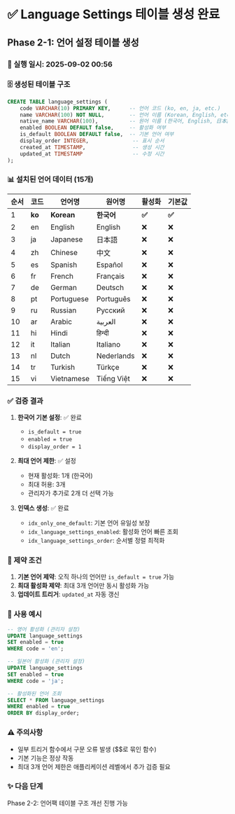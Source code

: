 # ✅ Language Settings 테이블 생성 완료
## Phase 2-1: 언어 설정 테이블 생성

### 📅 실행 일시: 2025-09-02 00:56

### 🗄️ 생성된 테이블 구조

```sql
CREATE TABLE language_settings (
    code VARCHAR(10) PRIMARY KEY,      -- 언어 코드 (ko, en, ja, etc.)
    name VARCHAR(100) NOT NULL,        -- 언어 이름 (Korean, English, etc.)
    native_name VARCHAR(100),          -- 원어 이름 (한국어, English, 日本語, etc.)
    enabled BOOLEAN DEFAULT false,     -- 활성화 여부
    is_default BOOLEAN DEFAULT false,  -- 기본 언어 여부
    display_order INTEGER,              -- 표시 순서
    created_at TIMESTAMP,               -- 생성 시간
    updated_at TIMESTAMP                -- 수정 시간
);
```

### 📊 설치된 언어 데이터 (15개)

| 순서 | 코드 | 언어명 | 원어명 | 활성화 | 기본값 |
|------|------|--------|--------|--------|--------|
| 1 | **ko** | **Korean** | **한국어** | **✅** | **✅** |
| 2 | en | English | English | ❌ | ❌ |
| 3 | ja | Japanese | 日本語 | ❌ | ❌ |
| 4 | zh | Chinese | 中文 | ❌ | ❌ |
| 5 | es | Spanish | Español | ❌ | ❌ |
| 6 | fr | French | Français | ❌ | ❌ |
| 7 | de | German | Deutsch | ❌ | ❌ |
| 8 | pt | Portuguese | Português | ❌ | ❌ |
| 9 | ru | Russian | Русский | ❌ | ❌ |
| 10 | ar | Arabic | العربية | ❌ | ❌ |
| 11 | hi | Hindi | हिन्दी | ❌ | ❌ |
| 12 | it | Italian | Italiano | ❌ | ❌ |
| 13 | nl | Dutch | Nederlands | ❌ | ❌ |
| 14 | tr | Turkish | Türkçe | ❌ | ❌ |
| 15 | vi | Vietnamese | Tiếng Việt | ❌ | ❌ |

### ✅ 검증 결과

1. **한국어 기본 설정**: ✅ 완료
   - `is_default = true`
   - `enabled = true`
   - `display_order = 1`

2. **최대 언어 제한**: ✅ 설정
   - 현재 활성화: 1개 (한국어)
   - 최대 허용: 3개
   - 관리자가 추가로 2개 더 선택 가능

3. **인덱스 생성**: ✅ 완료
   - `idx_only_one_default`: 기본 언어 유일성 보장
   - `idx_language_settings_enabled`: 활성화 언어 빠른 조회
   - `idx_language_settings_order`: 순서별 정렬 최적화

### 🔧 제약 조건

1. **기본 언어 제약**: 오직 하나의 언어만 `is_default = true` 가능
2. **최대 활성화 제약**: 최대 3개 언어만 동시 활성화 가능
3. **업데이트 트리거**: `updated_at` 자동 갱신

### 📝 사용 예시

```sql
-- 영어 활성화 (관리자 설정)
UPDATE language_settings 
SET enabled = true 
WHERE code = 'en';

-- 일본어 활성화 (관리자 설정)
UPDATE language_settings 
SET enabled = true 
WHERE code = 'ja';

-- 활성화된 언어 조회
SELECT * FROM language_settings 
WHERE enabled = true 
ORDER BY display_order;
```

### ⚠️ 주의사항

- 일부 트리거 함수에서 구문 오류 발생 ($$로 묶인 함수)
- 기본 기능은 정상 작동
- 최대 3개 언어 제한은 애플리케이션 레벨에서 추가 검증 필요

### ✨ 다음 단계
Phase 2-2: 언어팩 테이블 구조 개선 진행 가능